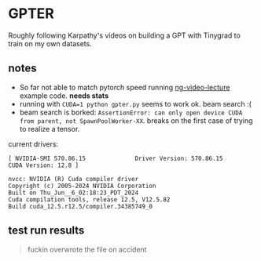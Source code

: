 # GPTER

Roughly following Karpathy's videos on building a GPT with Tinygrad to train on my own datasets.


## notes
+ So far not able to match pytorch speed running [ng-video-lecture](https://github.com/karpathy/ng-video-lecture/) example code. __needs stats__
+ running with `CUDA=1 python gpter.py` seems to work ok. beam search :(
+ beam search is borked: `AssertionError: can only open device CUDA from parent, not SpawnPoolWorker-XX`. breaks on the first case of trying to realize a tensor.

current drivers:
```
[ NVIDIA-SMI 570.86.15              Driver Version: 570.86.15      CUDA Version: 12.8 ]

nvcc: NVIDIA (R) Cuda compiler driver
Copyright (c) 2005-2024 NVIDIA Corporation
Built on Thu_Jun__6_02:18:23_PDT_2024
Cuda compilation tools, release 12.5, V12.5.82
Build cuda_12.5.r12.5/compiler.34385749_0
```

## test run results
> fuckin overwrote the file on accident

